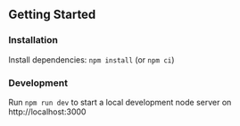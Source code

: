 ## Getting Started

### Installation

Install dependencies: `npm install` (or `npm ci`)

### Development

Run `npm run dev` to start a local development node server on
http://localhost:3000
